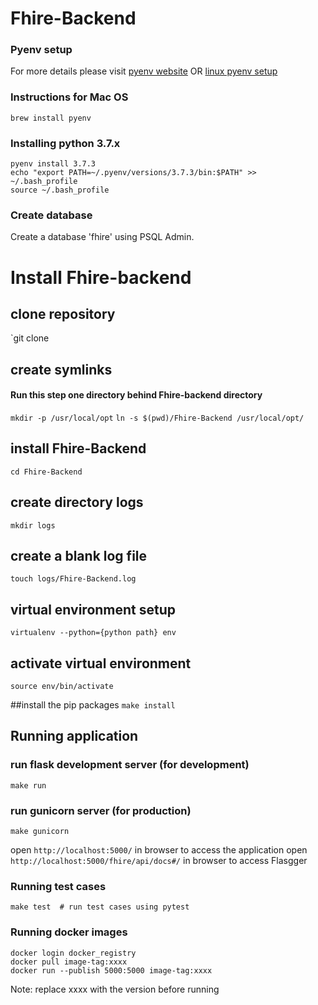 # Fhire-Backend

### Pyenv setup
For more details please visit [pyenv website](https://github.com/pyenv/pyenv)
OR
[linux pyenv setup](https://www.tecmint.com/pyenv-install-and-manage-multiple-python-versions-in-linux/)

### Instructions for Mac OS
`brew install pyenv`

### Installing python 3.7.x

```
pyenv install 3.7.3
echo "export PATH=~/.pyenv/versions/3.7.3/bin:$PATH" >> ~/.bash_profile
source ~/.bash_profile
```

### Create database
Create a database 'fhire' using PSQL Admin.

# Install Fhire-backend

## clone repository
`git clone

## create symlinks
#### Run this step one directory behind Fhire-backend directory
`mkdir -p /usr/local/opt`
`ln -s $(pwd)/Fhire-Backend /usr/local/opt/`

## install Fhire-Backend
`cd Fhire-Backend`

## create directory logs
`mkdir logs`

## create a blank log file
`touch logs/Fhire-Backend.log`

## virtual environment setup
`virtualenv --python={python path} env`

## activate virtual environment
`source env/bin/activate`

##install the pip packages
`make install`

## Running application


### run flask development server (for development)
`make run`
### run gunicorn server (for production)
`make gunicorn`


open `http://localhost:5000/` in browser to access the application
open `http://localhost:5000/fhire/api/docs#/` in browser to access Flasgger

### Running test cases

```
make test  # run test cases using pytest
```

### Running docker images

```
docker login docker_registry
docker pull image-tag:xxxx
docker run --publish 5000:5000 image-tag:xxxx
```

Note: replace xxxx with the version before running
